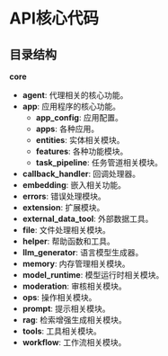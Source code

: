 # API核心代码

## 目录结构

**core**

- **agent**: 代理相关的核心功能。
- **app**: 应用程序的核心功能。
  - **app_config**: 应用配置。
  - **apps**: 各种应用。
  - **entities**: 实体相关模块。
  - **features**: 各种功能模块。
  - **task_pipeline**: 任务管道相关模块。
- **callback_handler**: 回调处理器。
- **embedding**: 嵌入相关功能。
- **errors**: 错误处理模块。
- **extension**: 扩展模块。
- **external_data_tool**: 外部数据工具。
- **file**: 文件处理相关模块。
- **helper**: 帮助函数和工具。
- **llm_generator**: 语言模型生成器。
- **memory**: 内存管理相关模块。
- **model_runtime**: 模型运行时相关模块。
- **moderation**: 审核相关模块。
- **ops**: 操作相关模块。
- **prompt**: 提示相关模块。
- **rag**: 检索增强生成相关模块。
- **tools**: 工具相关模块。
- **workflow**: 工作流相关模块。



